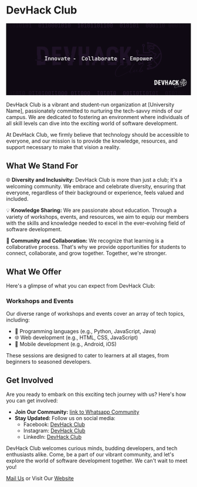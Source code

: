 # DevHack Club

![DevHack Club Logo](/Profile/Artboard%202.png)

DevHack Club is a vibrant and student-run organization at [University Name], passionately committed to nurturing the tech-savvy minds of our campus. We are dedicated to fostering an environment where individuals of all skill levels can dive into the exciting world of software development.

At DevHack Club, we firmly believe that technology should be accessible to everyone, and our mission is to provide the knowledge, resources, and support necessary to make that vision a reality.

## What We Stand For

🌐 **Diversity and Inclusivity:** DevHack Club is more than just a club; it's a welcoming community. We embrace and celebrate diversity, ensuring that everyone, regardless of their background or experience, feels valued and included.

💡 **Knowledge Sharing:** We are passionate about education. Through a variety of workshops, events, and resources, we aim to equip our members with the skills and knowledge needed to excel in the ever-evolving field of software development.

🤝 **Community and Collaboration:** We recognize that learning is a collaborative process. That's why we provide opportunities for students to connect, collaborate, and grow together. Together, we're stronger.

## What We Offer

Here's a glimpse of what you can expect from DevHack Club:

### Workshops and Events

Our diverse range of workshops and events cover an array of tech topics, including:

- 🐍 Programming languages (e.g., Python, JavaScript, Java)
- 🌐 Web development (e.g., HTML, CSS, JavaScript)
- 📱 Mobile development (e.g., Android, iOS)

These sessions are designed to cater to learners at all stages, from beginners to seasoned developers.

<!-- ### Resources

We believe in learning by doing. That's why we offer:

- 🚀 A mentorship program to connect students with experienced developers
- 💻 A code library filled with examples and tutorials to support your learning journey
- 💬 A dynamic Slack channel where you can ask questions, share insights, and collaborate on exciting projects -->

## Get Involved

Are you ready to embark on this exciting tech journey with us? Here's how you can get involved:

- **Join Our Community:** [link to Whatsapp Community](https://chat.whatsapp.com/J57YEIgY5JSJtaXue4GjC0)
- **Stay Updated:** Follow us on social media:
  - Facebook: [DevHack Club](https://facebook.com/devhackclub)
  - Instagram: [DevHack Club](https://instagram.com/devhackclub)
  - LinkedIn: [DevHack Club](https://linkedin.com/company/devhackclub)


DevHack Club welcomes curious minds, budding developers, and tech enthusiasts alike. Come, be a part of our vibrant community, and let's explore the world of software development together. We can't wait to meet you!

[Mail Us](devhackclub92@gmail.com) or Visit Our [Website](https://devhackclub.netlify.app)
